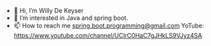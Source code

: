 - 👋 Hi, I’m Willy De Keyser
- 👀 I’m interested in Java and spring boot.
- 📫 How to reach me spring.boot.programming@gmail.com
YoTube: https://www.youtube.com/channel/UClrC0HaC7gJHkLS9VJyz4SA


<!---
wdkeyser02/wdkeyser02 is a ✨ special ✨ repository because its `README.md` (this file) appears on your GitHub profile.
You can click the Preview link to take a look at your changes.
--->
